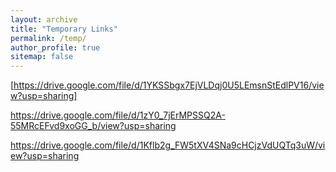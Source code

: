 ```yaml
---
layout: archive
title: "Temporary Links"
permalink: /temp/
author_profile: true
sitemap: false
---
```


[https://drive.google.com/file/d/1YKSSbgx7EjVLDqj0U5LEmsnStEdlPV16/view?usp=sharing]

https://drive.google.com/file/d/1zY0_7jErMPSSQ2A-55MRcEFvd9xoGG_b/view?usp=sharing

https://drive.google.com/file/d/1Kflb2g_FW5tXV4SNa9cHCjzVdUQTq3uW/view?usp=sharing


